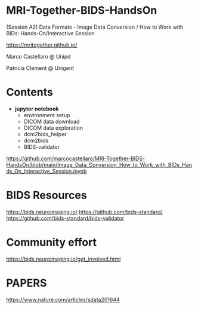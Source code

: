 # MRI-Together-BIDS-HandsOn
(Session A2) Data Formats - Image Data Conversion / How to Work with BIDs: Hands-On/Interactive Session

https://mritogether.github.io/

Marco Castellaro @ Unipd

Patricia Clement @ Unigent

# Contents 
- **jupyter notebook**
    - environment setup
    - DICOM data download
    - DICOM data exploration
    - dcm2bids_helper
    - dcm2bids 
    - BIDS-validator

https://github.com/marcocastellaro/MRI-Together-BIDS-HandsOn/blob/main/Image_Data_Conversion_How_to_Work_with_BIDs_Hands_On_Interactive_Session.ipynb

# BIDS Resources

https://bids.neuroimaging.io/
https://github.com/bids-standard/
https://github.com/bids-standard/bids-validator

# Community effort
https://bids.neuroimaging.io/get_involved.html

# PAPERS
https://www.nature.com/articles/sdata201644
